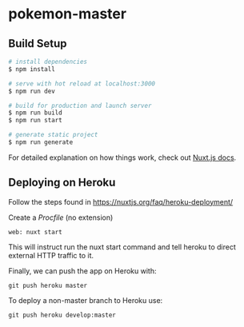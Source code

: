 # pokemon-master

## Build Setup

```bash
# install dependencies
$ npm install

# serve with hot reload at localhost:3000
$ npm run dev

# build for production and launch server
$ npm run build
$ npm run start

# generate static project
$ npm run generate
```

For detailed explanation on how things work, check out [Nuxt.js docs](https://nuxtjs.org).

## Deploying on Heroku

Follow the steps found in https://nuxtjs.org/faq/heroku-deployment/

Create a _Procfile_ (no extension)

```
web: nuxt start
```

This will instruct run the nuxt start command and tell heroku to direct external HTTP traffic to it.

Finally, we can push the app on Heroku with:

```
git push heroku master
```

To deploy a non-master branch to Heroku use:

```
git push heroku develop:master
```

